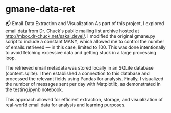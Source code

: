 # gmane-data-ret

📬 Email Data Extraction and Visualization
As part of this project, I explored email data from Dr. Chuck's public mailing list archive hosted at http://mbox.dr-chuck.net/sakai.devel/. I modified the original gmane.py script to include a constant MANY, which allowed me to control the number of emails retrieved — in this case, limited to 100. This was done intentionally to avoid fetching excessive data and getting stuck in a large processing loop.

The retrieved email metadata was stored locally in an SQLite database (content.sqlite). I then established a connection to this database and processed the relevant fields using Pandas for analysis. Finally, I visualized the number of messages sent per day with Matplotlib, as demonstrated in the testing.ipynb notebook.

This approach allowed for efficient extraction, storage, and visualization of real-world email data for analysis and learning purposes.

